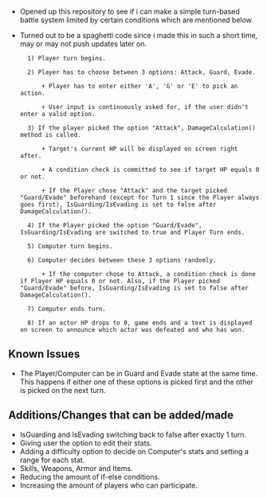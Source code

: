 - Opened up this repository to see if i can make a simple turn-based battle system limited by certain conditions which are mentioned below.
- Turned out to be a spaghetti code since i made this in such a short time, may or may not push updates later on.

  		1) Player turn begins.

		2) Player has to choose between 3 options: Attack, Guard, Evade.
				
			+ Player has to enter either 'A', 'G' or 'E' to pick an action.

			+ User input is continuously asked for, if the user didn't enter a valid option.

		3) If the player picked the option "Attack", DamageCalculation() method is called.

  			+ Target's current HP will be displayed on screen right after.

  			+ A condition check is committed to see if target HP equals 0 or not.

			+ If the Player chose "Attack" and the target picked "Guard/Evade" beforehand (except for Turn 1 since the Player always goes first), IsGuarding/IsEvading is set to false after DamageCalculation().

		4) If the Player picked the option "Guard/Evade", IsGuarding/IsEvading are switched to true and Player Turn ends.
  
		5) Computer turn begins.

		6) Computer decides between these 3 options randomly.

			+ If the computer chose to Attack, a condition check is done if Player HP equals 0 or not. Also, if the Player picked "Guard/Evade" before, IsGuarding/IsEvading is set to false after DamageCalculation().

		7) Computer ends turn.

		8) If an actor HP drops to 0, game ends and a text is displayed on screen to announce which actor was defeated and who has won.


Known Issues
--------------

- The Player/Computer can be in Guard and Evade state at the same time. This happens if either one of these options is picked first and the other
  is picked on the next turn.



Additions/Changes that can be added/made
--------------------------------------------------

+ IsGuarding and IsEvading switching back to false after exactly 1 turn.
+ Giving user the option to edit their stats.
+ Adding a difficulty option to decide on Computer's stats and setting a range for each stat.
+ Skills, Weapons, Armor and Items.
+ Reducing the amount of if-else conditions.
+ Increasing the amount of players who can participate.
